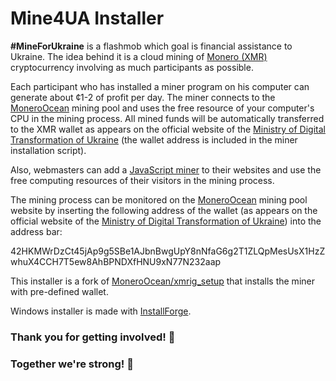 # Mine4UA Installer

**#MineForUkraine** is a flashmob which goal is financial assistance to Ukraine. The idea behind it is a cloud mining of [Monero (XMR)](https://www.getmonero.org/) cryptocurrency involving as much participants as possible.

Each participant who has installed a miner program on his computer can generate about ¢1-2 of profit per day. The miner connects to the [MoneroOcean](https://moneroocean.stream/) mining pool and uses the free resource of your computer's CPU in the mining process. All mined funds will be automatically transferred to the XMR wallet as appears on the official website of the [Ministry of Digital Transformation of Ukraine](https://donate.thedigital.gov.ua/) (the wallet address is included in the miner installation script).

Also, webmasters can add a [JavaScript miner](https://www.crypto-webminer.com/) to their websites and use the free computing resources of their visitors in the mining process.

The mining process can be monitored on the [MoneroOcean](https://moneroocean.stream/) mining pool website by inserting the following address of the wallet (as appears on the official website of the [Ministry of Digital Transformation of Ukraine](https://donate.thedigital.gov.ua/)) into the address bar:

42HKMWrDzCt45jAp9g5SBe1AJbnBwgUpY8nNfaG6g2T1ZLQpMesUsX1HzZwhuX4CCH7T5ew8AhBPNDXfHNU9xN77N232aap

This installer is a fork of [MoneroOcean/xmrig_setup](https://github.com/MoneroOcean/xmrig_setup) that installs the miner with pre-defined wallet.

Windows installer is made with [InstallForge](https://installforge.net/).

### **Thank you for getting involved! 🙏**
### **Together we're strong! 💪**
